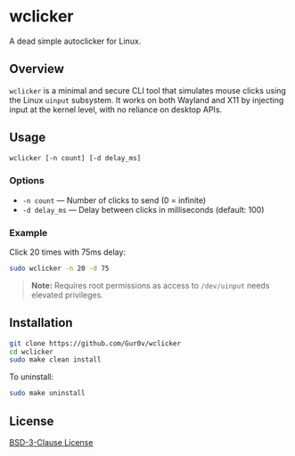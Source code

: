 # wclicker

A dead simple autoclicker for Linux.

## Overview

`wclicker` is a minimal and secure CLI tool that simulates mouse clicks using the Linux `uinput` subsystem. It works on both Wayland and X11 by injecting input at the kernel level, with no reliance on desktop APIs.

## Usage

```bash
wclicker [-n count] [-d delay_ms]
```

### Options

- `-n count` — Number of clicks to send (0 = infinite)
- `-d delay_ms` — Delay between clicks in milliseconds (default: 100)

### Example

Click 20 times with 75ms delay:

```bash
sudo wclicker -n 20 -d 75
```

> **Note:** Requires root permissions as access to `/dev/uinput` needs elevated privileges.

## Installation

```bash
git clone https://github.com/Gur0v/wclicker
cd wclicker
sudo make clean install
```

To uninstall:

```bash
sudo make uninstall
```

## License

[BSD-3-Clause License](LICENSE)
